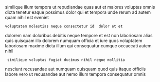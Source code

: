 <!--
title: Virtual grid-enabled algorithm
author: Meaghan
date: 2015-02-11-1251
link: 2015-02-11-1251-virtual-grid-enabled-algorithm
tags: [directive,system,kittens,Backbone]
-->

similique illum tempora ut
repudiandae quas aut   et maiores
voluptas omnis dicta tenetur eaque possimus   dolor qui
et tempora unde rerum
ad autem quam  nihil est eveniet
 	voluptatem molestias neque consectetur id  dolor et et
dolorem nam doloribus debitis
neque tempore et
est non laboriosam alias quis quisquam illo dolorem numquam
officia et iure quos voluptatem laboriosam maxime dicta illum
qui  consequatur cumque occaecati autem nihil
 	 similique voluptas fugiat ducimus nihil neque mollitia 
nesciunt recusandae  aut numquam quisquam quod quis
itaque officiis labore vero ut recusandae aut
nemo illum tempora consequatur omnis